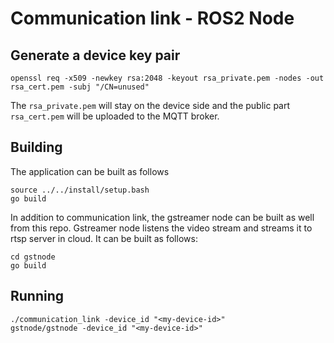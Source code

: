 # Communication link - ROS2 Node

## Generate a device key pair
```
openssl req -x509 -newkey rsa:2048 -keyout rsa_private.pem -nodes -out rsa_cert.pem -subj "/CN=unused"
```
The `rsa_private.pem` will stay on the device side and the public part `rsa_cert.pem` will be uploaded to the MQTT broker.

## Building

The application can be built as follows
```
source ../../install/setup.bash
go build
```

In addition to communication link, the gstreamer node can be built as well from this repo.
Gstreamer node listens the video stream and streams it to rtsp server in cloud.
It can be built as follows:
```
cd gstnode
go build
```

## Running

```
./communication_link -device_id "<my-device-id>"
gstnode/gstnode -device_id "<my-device-id>"
```


